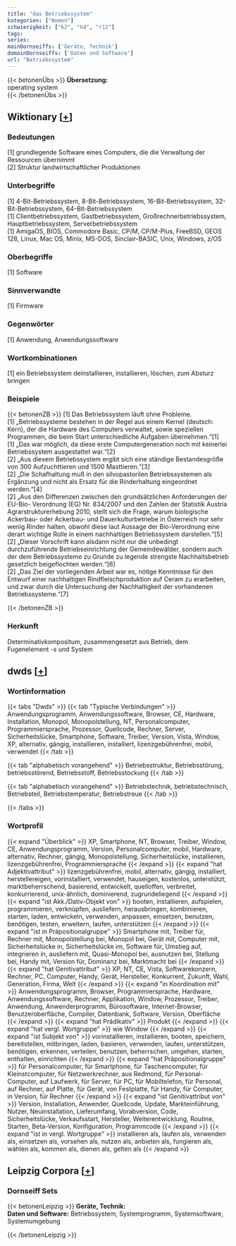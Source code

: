 ```yaml
---
title: "das Betriebssystem"
kategorien: ["Nomen"]
schwierigkeit: ["k2", "h4", "r12"]
tags:
series:
mainDornseiffs: ['Geräte, Technik']
domainDornseiffs: ['Daten und Software']
url: "Betriebssystem"
---
```


{{< betonenÜbs >}}
**Übersetzung:**  
operating system  
{{< /betonenÜbs >}}

## Wiktionary [[+](https://de.wiktionary.org/wiki/Betriebssystem)]

### Bedeutungen
[1] grundlegende Software eines Computers, die die Verwaltung der Ressourcen übernimmt  
[2] Struktur landwirtschaftlicher Produktionen  

### Unterbegriffe
[1] 4-Bit-Betriebssystem, 8-Bit-Betriebssystem, 16-Bit-Betriebssystem, 32-Bit-Betriebssystem, 64-Bit-Betriebssystem  
[1] Clientbetriebssystem, Gastbetriebssystem, Großrechnerbetriebssystem, Hauptbetriebssystem, Serverbetriebssystem  
[1] AmigaOS, BIOS, Commodore Basic, CP/M, CP/M-Plus, FreeBSD, GEOS 128, Linux, Mac OS, Minix, MS-DOS, Sinclair-BASIC, Unix, Windows, z/OS  

### Oberbegriffe
[1] Software  

### Sinnverwandte
[1] Firmware  

### Gegenwörter
[1] Anwendung, Anwendungssoftware  

### Wortkombinationen
[1] ein Betriebssystem deinstallieren, installieren, löschen, zum Absturz bringen  

### Beispiele
{{< betonenZB >}}
[1] Das Betriebssystem läuft ohne Probleme.  
[1] „Betriebssysteme bestehen in der Regel aus einem Kernel (deutsch: Kern), der die Hardware des Computers verwaltet, sowie speziellen Programmen, die beim Start unterschiedliche Aufgaben übernehmen.“[1]  
[1] „Das war möglich, da diese erste Computergeneration noch mit keinerlei Betriebssystem ausgestattet war.“[2]  
[2] „Aus diesem Betriebssystem ergibt sich eine ständige Bestandesgröße von 300 Aufzuchttieren und 1500 Masttieren.“[3]  
[2] „Die Schafhaltung muß in den silvopastorilen Betriebssystemen als Ergänzung und nicht als Ersatz für die Rinderhaltung eingeordnet werden.“[4]  
[2] „Aus den Differenzen zwischen den grundsätzlichen Anforderungen der EU-Bio- Verordnung (EG) Nr. 834/2007 und den Zahlen der Statistik Austria Agrarstrukturerhebung 2010, stellt sich die Frage, warum biologische Ackerbau- oder Ackerbau- und Dauerkulturbetriebe in Österreich nur sehr wenig Rinder halten, obwohl diese laut Aussage der Bio-Verordnung eine derart wichtige Rolle in einem nachhaltigen Betriebssystem darstellen.“[5]  
[2] „Dieser Vorschrift kann alsdann nicht nur die unbedingt durchzuführende Betriebseinrichtung der Gemeindewälder, sondern auch der dem Betriebssysteme zu Grunde zu legende strengste Nachhaltsbetrieb gesetzlich beigeflochten werden.“[6]  
[2] „Das Ziel der vorliegenden Arbeit war es, nötige Kenntnisse für den Entwurf einer nachhaltigen Rindfleischproduktion auf Ceram zu erarbeiten, und zwar durch die Untersuchung der Nachhaltigkeit der vorhandenen Betriebssysteme.“[7]  

{{< /betonenZB >}}
### Herkunft
Determinativkompositum, zusammengesetzt aus Betrieb, dem Fugenelement -s und System  



## dwds [[+](https://www.dwds.de/wb/Betriebssystem)]

### Wortinformation
{{< tabs "Dwds" >}}
{{< tab "Typische Verbindungen" >}}
Anwendungsprogramm, Anwendungssoftware, Browser, CE, Hardware, Installation, Monopol, Monopolstellung, NT, Personalcomputer, Programmiersprache, Prozessor, Quellcode, Rechner, Server, Sicherheitslücke, Smartphone, Software, Treiber, Version, Vista, Window, XP, alternativ, gängig, installieren, installiert, lizenzgebührenfrei, mobil, verwendet
{{< /tab >}}

{{< tab "alphabetisch vorangehend" >}}
Betriebsstruktur, Betriebsstörung, betriebsstörend, Betriebsstoff, Betriebsstockung
{{< /tab >}}

{{< tab "alphabetisch vorangehend" >}}
Betriebstechnik, betriebstechnisch, Betriebsteil, Betriebstemperatur, Betriebstreue
{{< /tab >}}

{{< /tabs >}}

### Wortprofil
{{< expand "Überblick" >}} XP, Smartphone, NT, Browser, Treiber, Window, CE, Anwendungsprogramm, Version, Personalcomputer, mobil, Hardware, alternativ, Rechner, gängig, Monopolstellung, Sicherheitslücke, installieren, lizenzgebührenfrei, Programmiersprache {{< /expand >}}
{{< expand "hat Adjektivattribut" >}} lizenzgebührenfrei, mobil, alternativ, gängig, installiert, herstellereigen, vorinstalliert, verwendet, hauseigen, kostenlos, unterstützt, marktbeherrschend, basierend, entwickelt, quelloffen, verbreitet, konkurrierend, unix-ähnlich, dominierend, zugrundeliegend {{< /expand >}}
{{< expand "ist Akk./Dativ-Objekt von" >}} booten, installieren, aufspielen, programmieren, verknüpfen, ausliefern, herausbringen, kombinieren, starten, laden, entwickeln, verwenden, anpassen, einsetzen, benutzen, benötigen, testen, erweitern, laufen, unterstützen {{< /expand >}}
{{< expand "ist in Präpositionalgruppe" >}} Smartphone mit, Treiber für, Rechner mit, Monopolstellung bei, Monopol bei, Gerät mit, Computer mit, Sicherheitslücke in, Sicherheitslücke im, Software für, Umstieg auf, integrieren in, ausliefern mit, Quasi-Monopol bei, ausnutzen bei, Stellung bei, Handy mit, Version für, Dominanz bei, Marktmacht bei {{< /expand >}}
{{< expand "hat Genitivattribut" >}} XP, NT, CE, Vista, Softwarekonzern, Rechner, PC, Computer, Handy, Gerät, Hersteller, Konkurrent, Zukunft, Wahl, Generation, Firma, Welt {{< /expand >}}
{{< expand "in Koordination mit" >}} Anwendungsprogramm, Browser, Programmiersprache, Hardware, Anwendungssoftware, Rechner, Applikation, Window, Prozessor, Treiber, Anwendung, Anwenderprogramm, Bürosoftware, Internet-Browser, Benutzeroberfläche, Compiler, Datenbank, Software, Version, Oberfläche {{< /expand >}}
{{< expand "hat Prädikativ" >}} Produkt {{< /expand >}}
{{< expand "hat vergl. Wortgruppe" >}} wie Window {{< /expand >}}
{{< expand "ist Subjekt von" >}} vorinstallieren, installieren, booten, speichern, bereitstellen, mitbringen, laden, basieren, verwenden, laufen, unterstützen, benötigen, erkennen, verteilen, benutzen, beherrschen, umgehen, starten, enthalten, einrichten {{< /expand >}}
{{< expand "hat Präpositionalgruppe" >}} für Personalcomputer, für Smartphone, für Taschencomputer, für Kleinstcomputer, für Netzwerkrechner, aus Redmond, für Personal-Computer, auf Laufwerk, für Server, für PC, für Mobiltelefon, für Personal, auf Rechner, auf Platte, für Gerät, von Festplatte, für Handy, für Computer, in Version, für Rechner {{< /expand >}}
{{< expand "ist Genitivattribut von" >}} Version, Installation, Anwender, Quellcode, Update, Markteinführung, Nutzer, Neuinstallation, Lieferumfang, Vorabversion, Code, Sicherheitslücke, Verkaufsstart, Hersteller, Weiterentwicklung, Routine, Starten, Beta-Version, Konfiguration, Programmcode {{< /expand >}}
{{< expand "ist in vergl. Wortgruppe" >}} installieren als, laufen als, verwenden als, einsetzen als, vorsehen als, nutzen als, anbieten als, fungieren als, wählen als, kommen als, dienen als, gelten als {{< /expand >}}

## Leipzig Corpora [[+](https://corpora.uni-leipzig.de/en/res?word=Betriebssystem&corpusId=deu_newscrawl-public_2018)]

### Dornseiff Sets
{{< betonenLeipzig >}}
**Geräte, Technik:**  
**Daten und Software:** Betriebssystem, Systemprogramm, Systemsoftware, Systemumgebung  

{{< /betonenLeipzig >}}
